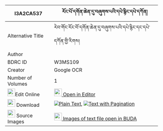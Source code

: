 |I3A2CA537|རོང་པོ་དགོན་ཆེན་དུ་བཞུགས་པའི་དཔེ་རྙིང་དཔེ་དཀོན། 
| --- | --- 
|Alternative Title |རེབ་གོང་རོང་བོ་དགོན་ཆེན་དུ་བཞུགས་པའི་དཔེ་རྙིང་དང་དཔེ་དཀོན་གྱི་རིགས།
|Author | 
|BDRC ID | W3MS109
|Creator | Google OCR
|Number of Volumes| 1
|<img width="25" src="https://img.icons8.com/color/25/000000/edit-property.png">Edit Online| [<img width="25" src="https://avatars.githubusercontent.com/u/45091458?s=200&v=4"> Open in Editor](http://editor.openpecha.org/I3A2CA537)
|<img width="25" src="https://img.icons8.com/fluent/48/000000/download-2.png"/>  Download | [![](https://img.icons8.com/color/20/000000/txt.png)Plain Text](https://github.com/Openpecha/I3A2CA537/releases/download/v1/rongpo_gon_chen_du_shyukpa_i_p_plain_I3A2CA537.zip), [![](https://img.icons8.com/color/20/000000/txt.png)Text with Pagination](https://github.com/Openpecha/I3A2CA537/releases/download/v1/rongpo_gon_chen_du_shyukpa_i_p_pages_I3A2CA537.zip)
|<img width="25" src="https://img.icons8.com/plasticine/100/000000/pictures-folder.png"/>  Source Images | [<img width="25" src="https://library.bdrc.io/icons/BUDA-small.svg"> Images of text file open in BUDA](https://library.bdrc.io/show/bdr:W3MS109)